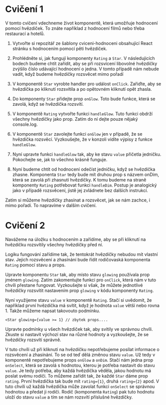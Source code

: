 # Cvičení 1

V tomto cvičení vdechneme život komponentě, která umožňuje hodnocení pomocí hvězdiček. To znáte například z hodnocení filmů nebo třeba restaurací a hotelů.

1. Vytvořte si repozitář ze šablony cviceni-hodnoceni obsahující React stránku s hodnocením pomocí pěti hvězdiček.

2. Prohlédněte si, jak fungují komponenty `Rating` a `Star`. V následujicích bodech budeme chtít zařídit, aby se při rozsvícení libovolné hvězdičky zvýšilo číslo udávající hodnocení o jedna. V tomto případě nám nebude vadit, když budeme hvězdičky rozsvěcet mimo pořadí

3. V komponentě `Star` vyrobte handler pro událost `onClick`. Zařiďte, aby se hvězdička po kliknutí rozsvítila a po opětovném kliknutí opět zhasla.

4. Do komponenty `Star` přidejte prop `onGlow`. Toto bude funkce, která se zavolá, když se hvězdička rozsvítí.

5. V komponentě `Rating` vytvořte funkci `handleGlow`. Tuto funkci obdrží všechny hvězdičky jako prop. Zatím do ní dejte pouze nějaký console.log.

6. V komponentě `Star` zavolejte funkci `onGlow` jen v případě, že se hvězdička rozsvěcí. Vyzkoušejte, že v konzoli vidíte výpisy z funkce `handleGlow`.

7. Nyní upravte funkci `handleGlow` tak, aby ke stavu `value` přičetla jedničku. Pokochejte se, jak to všechno krásně funguje.

8. Nyní budeme chtít od hodnocení odečíst jedničku, když se hvězdička zhasne. Komponenta `Star` tedy bude mít druhou prop s názvem onDim, která se zavolá při zhasnutí hvězdičky. K tomu budeme na straně komponenty `Rating` potřebovat funkci `handleDim`. Postup je analogický jako v případě rozsvěcení, jistě jej zvládnete bez dalších instrukcí.

Zatím si můžeme hvězdičky zhasínat a rozsvěcet, jak se nám zachce, i mimo pořadí. To napravíme v dalším cvičení.

# Cvičení 2

Navážeme na úložku s hodnocením a zařídíme, aby se při kliknutí na hvězdičku rozsvítily všechny hvězdičky před ní.

Logiku fungování zařídíme tak, že tentokrát hvězdičky nebudou mít vlastní stav. Jejich rozsvěcení a zhasínání bude řídit rodičovaská komponenta `Rating` pomocí stavu a props.

Upravte komponentu `Star` tak, aby místo stavu `glowing` používala prop jménem `glowing`. Zatím zakomentujte funkci pro `onClick`, která nám v tuto chvíli přestane fungovat. Vyzkoušejte si však, že můžete jednotlivé hvězdičky rozsvítit nastavením prop `glowing` v kódu komponenty `Rating`.

Nyní využijeme stavu `value` v komponentě `Rating`. Stačí si uvědomit, že například první hvězdička má svítit, když je hodnota `value` větší nebo rovna 1. Takže můžeme napsat takovouto podmínku.

`<Star glowing={value >= 1} // zbytek props....`

Upravte podmínky u všech hvězdiček tak, aby svítily ve správnou chvíli. Zkuste si nastavit výchozí stav na různé hodnoty a vyzkoušejte, že se hvězdičky rozsvítí správně.

V tuto chvíli už při kliknutí na hvězdičku nepotřebujeme posílat informace o rozsvěcení a zhasínání. To se od teď dělá změnou stavu `value`. Už tedy v komponentě nepotřebujeme props `onGlow` a `onDim`. Stačí nám jedna prop `onSelect`, která se zavolá s hodnotou, kterou je potřeba nastavit do stavu `value`. Je tedy potřeba, aby každá hvězdička věděla, jakou hodnotu má poslat svému rodiči. To můžeme zařídit tak, že každé `Star` dáme prop `rating`. První hvězdička tak bude mít `rating={1}`, druhá `rating={2}` apod. V tuto chvíli už každá hvězdička může zavolat funkci `onSelect` se správnou hodnotou a předat ji rodiči. Rodič (komponenta `Rating`) pak tuto hodnotu uloží do stavu `value` a tím se nám rozsvítí příslušné hvězdíčky.

